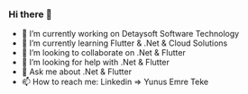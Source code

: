 ### Hi there 👋

- 🔭 I’m currently working on Detaysoft Software Technology
- 🌱 I’m currently learning Flutter & .Net & Cloud Solutions
- 👯 I’m looking to collaborate on .Net & Flutter
- 🤔 I’m looking for help with .Net & Flutter
- 💬 Ask me about .Net & Flutter
- 📫 How to reach me: Linkedin => Yunus Emre Teke

